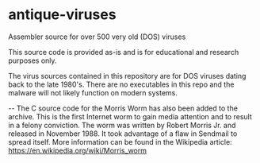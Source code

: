 # antique-viruses
Assembler source for over 500 very old (DOS) viruses

This source code is provided as-is and is for educational and research purposes only.

The virus sources contained in this repository are for DOS viruses dating back to the 
late 1980's. There are no executables in this repo and the malware will not likely
function on modern systems. 

--
The C source code for the Morris Worm has also been added to the archive. This is
the first Internet worm to gain media attention and to result in a felony conviction.
The worm was written by Robert Morris Jr. and released in November 1988. It took 
advantage of a flaw in Sendmail to spread itself. More information can be found in the
Wikipedia article: https://en.wikipedia.org/wiki/Morris_worm

